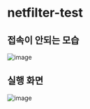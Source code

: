 # netfilter-test

## 접속이 안되는 모습
![image](https://user-images.githubusercontent.com/38641848/140024182-6ac99fb9-5f3a-4a76-85d8-b479d5387934.png)
## 실행 화면
![image](https://user-images.githubusercontent.com/38641848/140023962-f10eb17a-dab7-4451-8fd7-7f9a561fe448.png)

